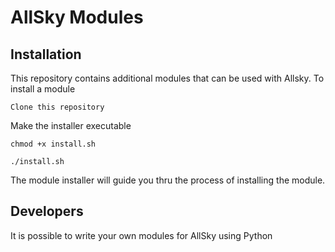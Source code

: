 # AllSky Modules

## Installation

This repository contains additional modules that can be used with Allsky. To install a module

`Clone this repository `

Make the installer executable

`chmod +x install.sh`

`./install.sh`

The module installer will guide you thru the process of installing the module.

## Developers

It is possible to write your own modules for AllSky using Python
